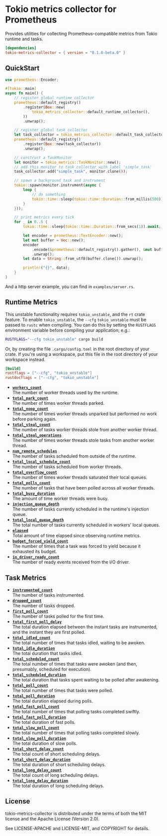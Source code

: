 # Tokio metrics collector for Prometheus

Provides utilities for collecting Prometheus-compatible metrics from Tokio runtime and tasks.

```toml
[dependencies]
tokio-metrics-collector = { version = "0.1.0-beta.0" }
```

## QuickStart

```Rust
use prometheus::Encoder;

#[tokio::main]
async fn main() {
    // register global runtime collector
    prometheus::default_registry()
        .register(Box::new(
            tokio_metrics_collector::default_runtime_collector(),
        ))
        .unwrap();

    // register global task collector
    let task_collector = tokio_metrics_collector::default_task_collector();
    prometheus::default_registry()
        .register(Box::new(task_collector))
        .unwrap();

    // construct a TaskMonitor
    let monitor = tokio_metrics::TaskMonitor::new();
    // add this monitor to task collector with label 'simple_task'
    task_collector.add("simple_task", monitor.clone());

    // spawn a background task and instrument
    tokio::spawn(monitor.instrument(async {
        loop {
            // do something
            tokio::time::sleep(tokio::time::Duration::from_millis(500)).await;
        }
    }));

    // print metrics every tick
    for _ in 0..5 {
        tokio::time::sleep(tokio::time::Duration::from_secs(1)).await;

        let encoder = prometheus::TextEncoder::new();
        let mut buffer = Vec::new();
        encoder
            .encode(&prometheus::default_registry().gather(), &mut buffer)
            .unwrap();
        let data = String::from_utf8(buffer.clone()).unwrap();

        println!("{}", data);
    }
}
```

And a http server example, you can find in `examples/server.rs`.

## Runtime Metrics

This unstable functionality requires `tokio_unstable`, and the `rt` crate
feature. To enable `tokio_unstable`, the `--cfg` `tokio_unstable` must be passed
to `rustc` when compiling. You can do this by setting the `RUSTFLAGS`
environment variable before compiling your application; e.g.:

```sh
RUSTFLAGS="--cfg tokio_unstable" cargo build
```

Or, by creating the file `.cargo/config.toml` in the root directory of your crate.
If you're using a workspace, put this file in the root directory of your workspace instead.

```toml
[build]
rustflags = ["--cfg", "tokio_unstable"]
rustdocflags = ["--cfg", "tokio_unstable"]
```

- **[`workers_count`]**  
  The number of worker threads used by the runtime.
- **[`total_park_count`]**  
  The number of times worker threads parked.
- **[`total_noop_count`]**  
  The number of times worker threads unparked but performed no work before parking again.
- **[`total_steal_count`]**  
  The number of tasks worker threads stole from another worker thread.
- **[`total_steal_operations`]**  
  The number of times worker threads stole tasks from another worker thread.
- **[`num_remote_schedules`]**  
  The number of tasks scheduled from outside of the runtime.
- **[`total_local_schedule_count`]**  
  The number of tasks scheduled from worker threads.
- **[`total_overflow_count`]**  
  The number of times worker threads saturated their local queues.
- **[`total_polls_count`]**  
  The number of tasks that have been polled across all worker threads.
- **[`total_busy_duration`]**  
  The amount of time worker threads were busy.
- **[`injection_queue_depth`]**  
  The number of tasks currently scheduled in the runtime's injection queue.
- **[`total_local_queue_depth`]**  
  The total number of tasks currently scheduled in workers' local queues.
- **[`elapsed`]**  
  Total amount of time elapsed since observing runtime metrics.
- **[`budget_forced_yield_count`]**  
  The number of times that a task was forced to yield because it exhausted its budget.
- **[`io_driver_ready_count`]**  
  The number of ready events received from the I/O driver.

[`workers_count`]: https://docs.rs/tokio-metrics/0.2.*/tokio_metrics/struct.RuntimeMetrics.html#structfield.workers_count
[`total_park_count`]: https://docs.rs/tokio-metrics/0.2.*/tokio_metrics/struct.RuntimeMetrics.html#structfield.total_park_count
[`total_noop_count`]: https://docs.rs/tokio-metrics/0.2.*/tokio_metrics/struct.RuntimeMetrics.html#structfield.total_noop_count
[`total_steal_count`]: https://docs.rs/tokio-metrics/0.2.*/tokio_metrics/struct.RuntimeMetrics.html#structfield.total_steal_count
[`total_steal_operations`]: https://docs.rs/tokio-metrics/0.2.*/tokio_metrics/struct.RuntimeMetrics.html#structfield.total_steal_operations
[`num_remote_schedules`]: https://docs.rs/tokio-metrics/0.2.*/tokio_metrics/struct.RuntimeMetrics.html#structfield.num_remote_schedules
[`total_local_schedule_count`]: https://docs.rs/tokio-metrics/0.2.*/tokio_metrics/struct.RuntimeMetrics.html#structfield.total_local_schedule_count
[`total_overflow_count`]: https://docs.rs/tokio-metrics/0.2.*/tokio_metrics/struct.RuntimeMetrics.html#structfield.total_overflow_count
[`total_polls_count`]: https://docs.rs/tokio-metrics/0.2.*/tokio_metrics/struct.RuntimeMetrics.html#structfield.total_polls_count
[`total_busy_duration`]: https://docs.rs/tokio-metrics/0.2.*/tokio_metrics/struct.RuntimeMetrics.html#structfield.total_busy_duration
[`injection_queue_depth`]: https://docs.rs/tokio-metrics/0.2.*/tokio_metrics/struct.RuntimeMetrics.html#structfield.injection_queue_depth
[`total_local_queue_depth`]: https://docs.rs/tokio-metrics/0.2.*/tokio_metrics/struct.RuntimeMetrics.html#structfield.total_local_queue_depth
[`elapsed`]: https://docs.rs/tokio-metrics/0.2.*/tokio_metrics/struct.RuntimeMetrics.html#structfield.elapsed
[`mean_polls_per_park`]: https://docs.rs/tokio-metrics/0.2.*/tokio_metrics/struct.RuntimeMetrics.html#method.mean_polls_per_park
[`busy_ratio`]: https://docs.rs/tokio-metrics/0.2.*/tokio_metrics/struct.RuntimeMetrics.html#method.busy_ratio
[`budget_forced_yield_count`]: https://docs.rs/tokio-metrics/0.2.*/tokio_metrics/struct.RuntimeMetrics.html#structfield.budget_forced_yield_count
[`io_driver_ready_count`]: https://docs.rs/tokio-metrics/0.2.*/tokio_metrics/struct.RuntimeMetrics.html#structfield.io_driver_ready_count

## Task Metrics

- **[`instrumented_count`]**  
  The number of tasks instrumented.
- **[`dropped_count`]**  
  The number of tasks dropped.
- **[`first_poll_count`]**  
  The number of tasks polled for the first time.
- **[`total_first_poll_delay`]**  
  The total duration elapsed between the instant tasks are instrumented, and the instant they are first polled.
- **[`total_idled_count`]**  
  The total number of times that tasks idled, waiting to be awoken.
- **[`total_idle_duration`]**  
  The total duration that tasks idled.
- **[`total_scheduled_count`]**  
  The total number of times that tasks were awoken (and then, presumably, scheduled for execution).
- **[`total_scheduled_duration`]**  
  The total duration that tasks spent waiting to be polled after awakening.
- **[`total_poll_count`]**  
  The total number of times that tasks were polled.
- **[`total_poll_duration`]**  
  The total duration elapsed during polls.
- **[`total_fast_poll_count`]**  
  The total number of times that polling tasks completed swiftly.
- **[`total_fast_poll_duration`]**  
  The total duration of fast polls.
- **[`total_slow_poll_count`]**  
  The total number of times that polling tasks completed slowly.
- **[`total_slow_poll_duration`]**  
  The total duration of slow polls.
- **[`total_short_delay_count`]**  
  The total count of short scheduling delays.
- **[`total_short_delay_duration`]**  
  The total duration of short scheduling delays.
- **[`total_long_delay_count`]**  
  The total count of long scheduling delays.
- **[`total_long_delay_duration`]**  
  The total duration of long scheduling delays.

[`instrumented_count`]: https://docs.rs/tokio-metrics/0.2.*/tokio_metrics/struct.TaskMetrics.html#structfield.instrumented_count
[`dropped_count`]: https://docs.rs/tokio-metrics/0.2.*/tokio_metrics/struct.TaskMetrics.html#structfield.dropped_count
[`first_poll_count`]: https://docs.rs/tokio-metrics/0.2.*/tokio_metrics/struct.TaskMetrics.html#structfield.first_poll_count
[`total_first_poll_delay`]: https://docs.rs/tokio-metrics/0.2.*/tokio_metrics/struct.TaskMetrics.html#structfield.total_first_poll_delay
[`total_idled_count`]: https://docs.rs/tokio-metrics/0.2.*/tokio_metrics/struct.TaskMetrics.html#structfield.total_idled_count
[`total_idle_duration`]: https://docs.rs/tokio-metrics/0.2.*/tokio_metrics/struct.TaskMetrics.html#structfield.total_idle_duration
[`total_scheduled_count`]: https://docs.rs/tokio-metrics/0.2.*/tokio_metrics/struct.TaskMetrics.html#structfield.total_scheduled_count
[`total_scheduled_duration`]: https://docs.rs/tokio-metrics/0.2.*/tokio_metrics/struct.TaskMetrics.html#structfield.total_scheduled_duration
[`total_poll_count`]: https://docs.rs/tokio-metrics/0.2.*/tokio_metrics/struct.TaskMetrics.html#structfield.total_poll_count
[`total_poll_duration`]: https://docs.rs/tokio-metrics/0.2.*/tokio_metrics/struct.TaskMetrics.html#structfield.total_poll_duration
[`total_fast_poll_count`]: https://docs.rs/tokio-metrics/0.2.*/tokio_metrics/struct.TaskMetrics.html#structfield.total_fast_poll_count
[`total_fast_poll_duration`]: https://docs.rs/tokio-metrics/0.2.*/tokio_metrics/struct.TaskMetrics.html#structfield.total_fast_poll_duration
[`total_slow_poll_count`]: https://docs.rs/tokio-metrics/0.2.*/tokio_metrics/struct.TaskMetrics.html#structfield.total_slow_poll_count
[`total_slow_poll_duration`]: https://docs.rs/tokio-metrics/0.2.*/tokio_metrics/struct.TaskMetrics.html#structfield.total_slow_poll_duration
[`total_short_delay_count`]: https://docs.rs/tokio-metrics/0.2.*/tokio_metrics/struct.TaskMetrics.html#structfield.total_short_delay_count
[`total_short_delay_duration`]: https://docs.rs/tokio-metrics/0.2.*/tokio_metrics/struct.TaskMetrics.html#structfield.total_short_delay_duration
[`total_long_delay_count`]: https://docs.rs/tokio-metrics/0.2.*/tokio_metrics/struct.TaskMetrics.html#structfield.total_long_delay_count
[`total_long_delay_duration`]: https://docs.rs/tokio-metrics/0.2.*/tokio_metrics/struct.TaskMetrics.html#structfield.total_long_delay_duration
[`long_delay_ratio`]: https://docs.rs/tokio-metrics/0.2.*/tokio_metrics/struct.TaskMetrics.html#method.long_delay_ratio

## License

tokio-metrics-collector is distributed under the terms of both the MIT license and the Apache License (Version 2.0).

See LICENSE-APACHE and LICENSE-MIT, and COPYRIGHT for details.

